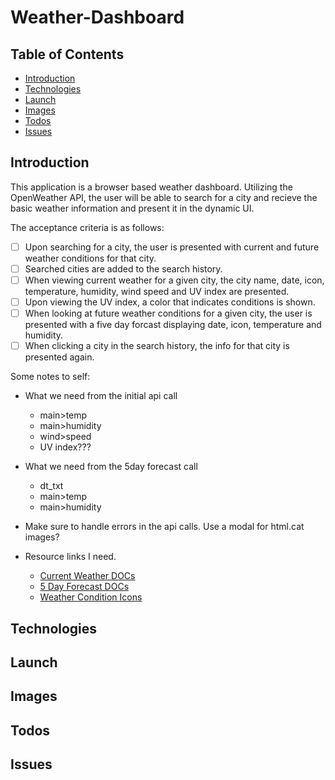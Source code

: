 # Weather-Dashboard

## Table of Contents

- [Introduction](#introduction)
- [Technologies](#technologies)
- [Launch](#launch)
- [Images](#images)
- [Todos](#todos)
- [Issues](#issues)

## Introduction

This application is a browser based weather dashboard. Utilizing the OpenWeather API, the user will be able to search for a city and recieve the basic weather information and present it in the dynamic UI.

The acceptance criteria is as follows:

- [ ] Upon searching for a city, the user is presented with current and future weather conditions for that city.
- [ ] Searched cities are added to the search history.
- [ ] When viewing current weather for a given city, the city name, date, icon, temperature, humidity, wind speed and UV index are presented.
- [ ] Upon viewing the UV index, a color that indicates conditions is shown.
- [ ] When looking at future weather conditions for a given city, the user is presented with a five day forcast displaying date, icon, temperature and humidity.
- [ ] When clicking a city in the search history, the info for that city is presented again.

Some notes to self:

- What we need from the initial api call

  - main>temp
  - main>humidity
  - wind>speed
  - UV index???

- What we need from the 5day forecast call

  - dt_txt
  - main>temp
  - main>humidity

- Make sure to handle errors in the api calls. Use a modal for html.cat images?

- Resource links I need.

  - [Current Weather DOCs](https://openweathermap.org/current)
  - [5 Day Forecast DOCs](https://openweathermap.org/forecast5)
  - [Weather Condition Icons](https://openweathermap.org/weather-conditions)

## Technologies

## Launch

## Images

## Todos

## Issues
